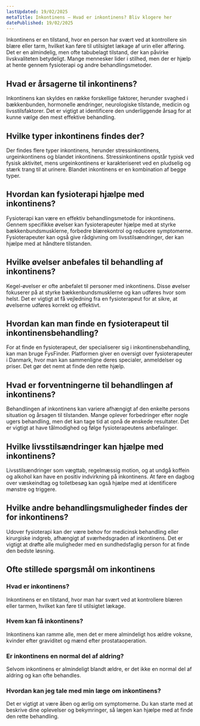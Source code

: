 ```yaml
---
lastUpdated: 19/02/2025
metaTitle: Inkontinens – Hvad er inkontinens? Bliv klogere her
datePublished: 19/02/2025
---
```


Inkontinens er en tilstand, hvor en person har svært ved at kontrollere sin blære eller tarm, hvilket kan føre til utilsigtet lækage af urin eller afføring. Det er en almindelig, men ofte tabubelagt tilstand, der kan påvirke livskvaliteten betydeligt. Mange mennesker lider i stilhed, men der er hjælp at hente gennem fysioterapi og andre behandlingsmetoder.

## Hvad er årsagerne til inkontinens?

Inkontinens kan skyldes en række forskellige faktorer, herunder svaghed i bækkenbunden, hormonelle ændringer, neurologiske tilstande, medicin og livsstilsfaktorer. Det er vigtigt at identificere den underliggende årsag for at kunne vælge den mest effektive behandling.

## Hvilke typer inkontinens findes der?

Der findes flere typer inkontinens, herunder stressinkontinens, urgeinkontinens og blandet inkontinens. Stressinkontinens opstår typisk ved fysisk aktivitet, mens urgeinkontinens er karakteriseret ved en pludselig og stærk trang til at urinere. Blandet inkontinens er en kombination af begge typer.

## Hvordan kan fysioterapi hjælpe med inkontinens?

Fysioterapi kan være en effektiv behandlingsmetode for inkontinens. Gennem specifikke øvelser kan fysioterapeuter hjælpe med at styrke bækkenbundsmusklerne, forbedre blærekontrol og reducere symptomerne. Fysioterapeuter kan også give rådgivning om livsstilsændringer, der kan hjælpe med at håndtere tilstanden.

## Hvilke øvelser anbefales til behandling af inkontinens?

Kegel-øvelser er ofte anbefalet til personer med inkontinens. Disse øvelser fokuserer på at styrke bækkenbundsmusklerne og kan udføres hvor som helst. Det er vigtigt at få vejledning fra en fysioterapeut for at sikre, at øvelserne udføres korrekt og effektivt.

## Hvordan kan man finde en fysioterapeut til inkontinensbehandling?

For at finde en fysioterapeut, der specialiserer sig i inkontinensbehandling, kan man bruge FysFinder. Platformen giver en oversigt over fysioterapeuter i Danmark, hvor man kan sammenligne deres specialer, anmeldelser og priser. Det gør det nemt at finde den rette hjælp.

## Hvad er forventningerne til behandlingen af inkontinens?

Behandlingen af inkontinens kan variere afhængigt af den enkelte persons situation og årsagen til tilstanden. Mange oplever forbedringer efter nogle ugers behandling, men det kan tage tid at opnå de ønskede resultater. Det er vigtigt at have tålmodighed og følge fysioterapeutens anbefalinger.

## Hvilke livsstilsændringer kan hjælpe med inkontinens?

Livsstilsændringer som vægttab, regelmæssig motion, og at undgå koffein og alkohol kan have en positiv indvirkning på inkontinens. At føre en dagbog over væskeindtag og toiletbesøg kan også hjælpe med at identificere mønstre og triggere.

## Hvilke andre behandlingsmuligheder findes der for inkontinens?

Udover fysioterapi kan der være behov for medicinsk behandling eller kirurgiske indgreb, afhængigt af sværhedsgraden af inkontinens. Det er vigtigt at drøfte alle muligheder med en sundhedsfaglig person for at finde den bedste løsning.

## Ofte stillede spørgsmål om inkontinens

### Hvad er inkontinens?

Inkontinens er en tilstand, hvor man har svært ved at kontrollere blæren eller tarmen, hvilket kan føre til utilsigtet lækage.

### Hvem kan få inkontinens?

Inkontinens kan ramme alle, men det er mere almindeligt hos ældre voksne, kvinder efter graviditet og mænd efter prostataoperation.

### Er inkontinens en normal del af aldring?

Selvom inkontinens er almindeligt blandt ældre, er det ikke en normal del af aldring og kan ofte behandles.

### Hvordan kan jeg tale med min læge om inkontinens?

Det er vigtigt at være åben og ærlig om symptomerne. Du kan starte med at beskrive dine oplevelser og bekymringer, så lægen kan hjælpe med at finde den rette behandling.
